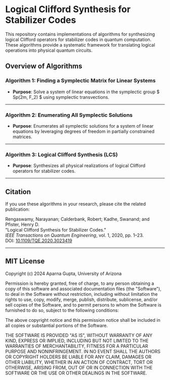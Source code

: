# Logical Clifford Synthesis for Stabilizer Codes

This repository contains implementations of algorithms for synthesizing logical Clifford operators for stabilizer codes in quantum computation. These algorithms provide a systematic framework for translating logical operations into physical quantum circuits.

## Overview of Algorithms

### Algorithm 1: Finding a Symplectic Matrix for Linear Systems
- **Purpose**: Solve a system of linear equations in the symplectic group $ Sp(2m, F_2) $ using symplectic transvections.
---
### Algorithm 2: Enumerating All Symplectic Solutions
- **Purpose**: Enumerates all symplectic solutions for a system of linear equations by leveraging degrees of freedom in partially constrained matrices.
---
### Algorithm 3: Logical Clifford Synthesis (LCS)
- **Purpose**: Synthesizes all physical realizations of logical Clifford operators for stabilizer codes.
---
## **Citation**
If you use these algorithms in your research, please cite the related publication:

Rengaswamy, Narayanan; Calderbank, Robert; Kadhe, Swanand; and Pfister, Henry D.  
"Logical Clifford Synthesis for Stabilizer Codes."  
*IEEE Transactions on Quantum Engineering*, vol. 1, 2020, pp. 1–23.  
DOI: [10.1109/TQE.2020.3023419](https://doi.org/10.1109/TQE.2020.3023419)

---
## **MIT License**

Copyright (c) 2024 Aparna Gupta, University of Arizona

Permission is hereby granted, free of charge, to any person obtaining a copy
of this software and associated documentation files (the "Software"), to deal
in the Software without restriction, including without limitation the rights
to use, copy, modify, merge, publish, distribute, sublicense, and/or sell
copies of the Software, and to permit persons to whom the Software is
furnished to do so, subject to the following conditions:

The above copyright notice and this permission notice shall be included in
all copies or substantial portions of the Software.

THE SOFTWARE IS PROVIDED "AS IS", WITHOUT WARRANTY OF ANY KIND, EXPRESS OR
IMPLIED, INCLUDING BUT NOT LIMITED TO THE WARRANTIES OF MERCHANTABILITY,
FITNESS FOR A PARTICULAR PURPOSE AND NONINFRINGEMENT. IN NO EVENT SHALL THE
AUTHORS OR COPYRIGHT HOLDERS BE LIABLE FOR ANY CLAIM, DAMAGES OR OTHER
LIABILITY, WHETHER IN AN ACTION OF CONTRACT, TORT OR OTHERWISE, ARISING
FROM, OUT OF OR IN CONNECTION WITH THE SOFTWARE OR THE USE OR OTHER DEALINGS
IN THE SOFTWARE.
